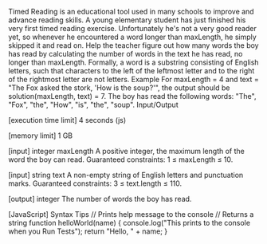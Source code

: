 Timed Reading is an educational tool used in many schools to improve and advance reading skills. A young elementary student has just finished his very first timed reading exercise. Unfortunately he's not a very good reader yet, so whenever he encountered a word longer than maxLength, he simply skipped it and read on.
Help the teacher figure out how many words the boy has read by calculating the number of words in the text he has read, no longer than maxLength.
Formally, a word is a substring consisting of English letters, such that characters to the left of the leftmost letter and to the right of the rightmost letter are not letters.
Example
For maxLength = 4 and
text = "The Fox asked the stork, 'How is the soup?'",
the output should be
solution(maxLength, text) = 7.
The boy has read the following words: "The", "Fox", "the", "How", "is", "the", "soup".
Input/Output


[execution time limit] 4 seconds (js)


[memory limit] 1 GB


[input] integer maxLength
A positive integer, the maximum length of the word the boy can read.
Guaranteed constraints:
1 ≤ maxLength ≤ 10.


[input] string text
A non-empty string of English letters and punctuation marks.
Guaranteed constraints:
3 ≤ text.length ≤ 110.


[output] integer
The number of words the boy has read.


[JavaScript] Syntax Tips
// Prints help message to the console
// Returns a string
function helloWorld(name) {
    console.log("This prints to the console when you Run Tests");
    return "Hello, " + name;
}


